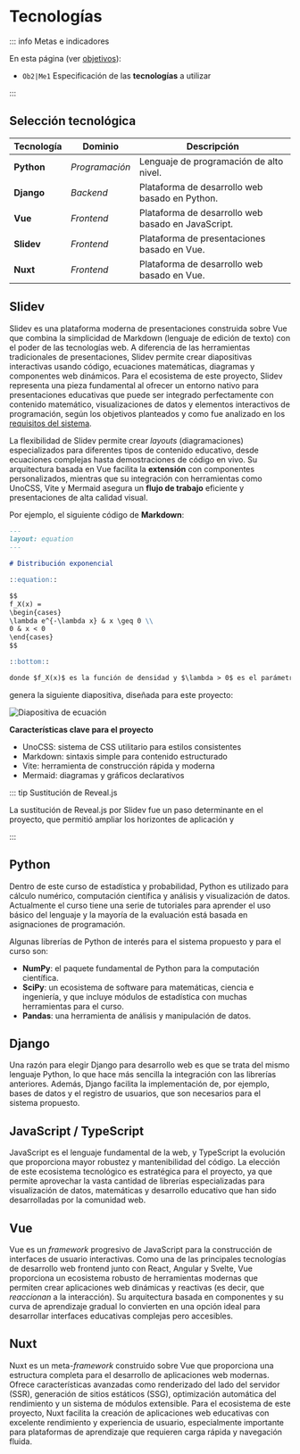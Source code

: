 # Tecnologías

::: info Metas e indicadores

En esta página (ver [objetivos](/proyecto/objetivos.md)):

- `Ob2|Me1` Especificación de las **tecnologías** a utilizar

:::

## Selección tecnológica

| Tecnología | Dominio        | Descripción                                        |
| ---------- | -------------- | -------------------------------------------------- |
| **Python** | _Programación_ | Lenguaje de programación de alto nivel.            |
| **Django** | _Backend_      | Plataforma de desarrollo web basado en Python.     |
| **Vue**    | _Frontend_     | Plataforma de desarrollo web basado en JavaScript. |
| **Slidev** | _Frontend_     | Plataforma de presentaciones basado en Vue.        |
| **Nuxt**   | _Frontend_     | Plataforma de desarrollo web basado en Vue.        |

## <span class="i-simple-icons-task"></span> Slidev

Slidev es una plataforma moderna de presentaciones construida sobre Vue que combina la simplicidad de Markdown (lenguaje de edición de texto) con el poder de las tecnologías web. A diferencia de las herramientas tradicionales de presentaciones, Slidev permite crear diapositivas interactivas usando código, ecuaciones matemáticas, diagramas y componentes web dinámicos. Para el ecosistema de este proyecto, Slidev representa una pieza fundamental al ofrecer un entorno nativo para presentaciones educativas que puede ser integrado perfectamente con contenido matemático, visualizaciones de datos y elementos interactivos de programación, según los objetivos planteados y como fue analizado en los [requisitos del sistema](/diseno/requisitos.md).

La flexibilidad de Slidev permite crear _layouts_ (diagramaciones) especializados para diferentes tipos de contenido educativo, desde ecuaciones complejas hasta demostraciones de código en vivo. Su arquitectura basada en Vue facilita la **extensión** con componentes personalizados, mientras que su integración con herramientas como UnoCSS, Vite y Mermaid asegura un **flujo de trabajo** eficiente y presentaciones de alta calidad visual.

Por ejemplo, el siguiente código de **Markdown**:

```markdown
---
layout: equation
---

# Distribución exponencial

::equation::

$$
f_X(x) =
\begin{cases}
\lambda e^{-\lambda x} & x \geq 0 \\
0 & x < 0
\end{cases}
$$

::bottom::

donde $f_X(x)$ es la función de densidad y $\lambda > 0$ es el parámetro, conocido como _tasa_ o _escala inversa_.
```

genera la siguiente diapositiva, diseñada para este proyecto:

![Diapositiva de ecuación](/equation.png)

**Características clave para el proyecto**

- <span class="i-simple-icons-unocss"></span> UnoCSS: sistema de CSS utilitario para estilos consistentes
- <span class="i-simple-icons-markdown"></span> Markdown: sintaxis simple para contenido estructurado
- <span class="i-simple-icons-vite"></span> Vite: herramienta de construcción rápida y moderna
- <span class="i-simple-icons-mermaid"></span> Mermaid: diagramas y gráficos declarativos

::: tip Sustitución de Reveal.js

La sustitución de Reveal.js por Slidev fue un paso determinante en el proyecto, que permitió ampliar los horizontes de aplicación y

:::

## <span class="i-simple-icons-python"></span> Python

Dentro de este curso de estadística y probabilidad, Python es utilizado para cálculo numérico, computación científica y análisis y visualización de datos. Actualmente el curso tiene una serie de tutoriales para aprender el uso básico del lenguaje y la mayoría de la evaluación está basada en asignaciones de programación.

Algunas librerías de Python de interés para el sistema propuesto y para el curso son:

- <span class="i-simple-icons-numpy"></span> **NumPy**: el paquete fundamental de Python para la computación científica.
- <span class="i-simple-icons-scipy"></span> **SciPy**: un ecosistema de software para matemáticas, ciencia e ingeniería, y que incluye módulos de estadística con muchas herramientas para el curso.
- <span class="i-simple-icons-pandas"></span> **Pandas**: una herramienta de análisis y manipulación de datos.

## <span class="i-simple-icons-django"></span> Django

Una razón para elegir Django para desarrollo web es que se trata del mismo lenguaje Python, lo que hace más sencilla la integración con las librerías anteriores. Además, Django facilita la implementación de, por ejemplo, bases de datos y el registro de usuarios, que son necesarios para el sistema propuesto.

## <span class="i-simple-icons-javascript"></span> JavaScript / <span class="i-simple-icons-typescript"></span> TypeScript

JavaScript es el lenguaje fundamental de la web, y TypeScript la evolución que proporciona mayor robustez y mantenibilidad del código. La elección de este ecosistema tecnológico es estratégica para el proyecto, ya que permite aprovechar la vasta cantidad de librerías especializadas para visualización de datos, matemáticas y desarrollo educativo que han sido desarrolladas por la comunidad web.

## <span class="i-simple-icons-vuedotjs"></span> Vue

Vue es un _framework_ progresivo de JavaScript para la construcción de interfaces de usuario interactivas. Como una de las principales tecnologías de desarrollo web frontend junto con React, Angular y Svelte, Vue proporciona un ecosistema robusto de herramientas modernas que permiten crear aplicaciones web dinámicas y reactivas (es decir, que _reaccionan_ a la interacción). Su arquitectura basada en componentes y su curva de aprendizaje gradual lo convierten en una opción ideal para desarrollar interfaces educativas complejas pero accesibles.

## <span class="i-simple-icons-nuxt"></span> Nuxt

Nuxt es un meta-_framework_ construido sobre Vue que proporciona una estructura completa para el desarrollo de aplicaciones web modernas. Ofrece características avanzadas como renderizado del lado del servidor (SSR), generación de sitios estáticos (SSG), optimización automática del rendimiento y un sistema de módulos extensible. Para el ecosistema de este proyecto, Nuxt facilita la creación de aplicaciones web educativas con excelente rendimiento y experiencia de usuario, especialmente importante para plataformas de aprendizaje que requieren carga rápida y navegación fluida.
